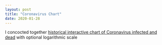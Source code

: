 ```yaml
---
layout: post
title: "Coronavirus Chart"
date: 2020-01-28
---
```


I concocted together [historical interactive chart of Coronavirus infected and dead](https://coronaviruschart.com/) with optional logarithmic scale
<br>
<br>
